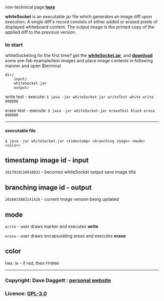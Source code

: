 non-technical page [**here**](https://github.com/blooprint/whiteSocket/wiki)

**whiteSocket** is an executable jar file which generates an image diff upon execution. A single diff's record consists of either added or erased pixels of displayed whiteboard content. The output image is the printed copy of the applied diff to the previous version.

### to start

whiteSocketing for the first time? get the **[whiteSocket.jar](https://github.com/blooprint/whiteSocket/releases)**, and **[download](https://www.dropbox.com/sh/372p9m1oxi8sxvd/AAD1lzsmTGpnBXTevenzgjrna?dl=0)** some pre-fab example/test images and place image contents in following manner and open $terminal.

	dir/
		input/
		whiteSocket.jar
		output/

write test - execute: `$ java -jar whiteSocket.jar writeTest white write 000000`

erase test - execute: `$ java -jar whiteSocket.jar eraseTest black erase 000000`
______________________________________________________________________

#### executable file

    $ java -jar whiteSocket.jar <timestamp> <branching image> <mode> <color>

## timestamp image id - input

`2017019234910931` - becomes whiteSocket output save image title

## branching image id - output

`2016015803141428` - current image version being updated

## mode

`write` - user draws marker and executes **write**

`erase` - user draws encapsulating areas and executes **erase**

## color

hex: ie - if red, then `FF0000`
______________________________________________________________________

### Copyright: Dave Daggett : [personal website](http://ddaaggeett.xyz)

### Licence:	**[GPL-3.0](https://github.com/blooprint/blooprint-api/blob/master/LICENSE)**
